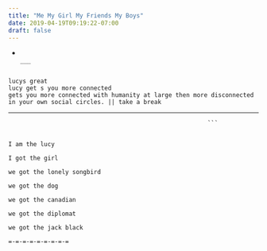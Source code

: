 ```yaml
---
title: "Me My Girl My Friends My Boys"
date: 2019-04-19T09:19:22-07:00
draft: false
---
```


-                                                                                                                                                         ___

```                                                            

lucys great                                                                                                               lucy get s you more connected                                             gets you more connected with humanity at large then more disconnected in your own social circles. || take a break

```    

 ___                                                                                                                                                                                                                                                               ___

```                                                                                                                 lucys great                                                                                                               lucy get s you more connected                                             gets you more connected with humanity at large more disconnected in your own social circles. ||
                                                        ```    


I am the lucy

I got the girl

we got the lonely songbird

we got the dog

we got the canadian

we got the diplomat

we got the jack black

=-=-=-=-=-=-=-=-=
